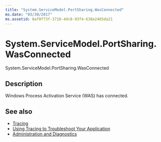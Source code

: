 ```yaml
---
title: "System.ServiceModel.PortSharing.WasConnected"
ms.date: "03/30/2017"
ms.assetid: 8af0f73f-3718-4dc8-93f4-638e2465da21
---
```

# System.ServiceModel.PortSharing.WasConnected
System.ServiceModel.PortSharing.WasConnected  
  
## Description  
 Windows Process Activation Service (WAS) has connected.  
  
## See also

- [Tracing](../../../../../docs/framework/wcf/diagnostics/tracing/index.md)
- [Using Tracing to Troubleshoot Your Application](../../../../../docs/framework/wcf/diagnostics/tracing/using-tracing-to-troubleshoot-your-application.md)
- [Administration and Diagnostics](../../../../../docs/framework/wcf/diagnostics/index.md)
